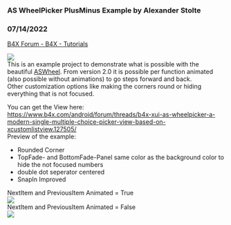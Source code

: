 ###  AS WheelPicker PlusMinus Example by Alexander Stolte
### 07/14/2022
[B4X Forum - B4X - Tutorials](https://www.b4x.com/android/forum/threads/129627/)

![](https://www.b4x.com/android/forum/attachments/111491)  
This is an example project to demonstrate what is possible with the beautiful [ASWheel](https://www.b4x.com/android/forum/threads/b4x-xui-as-wheelpicker-a-modern-single-multiple-choice-picker-view-based-on-xcustomlistview.127505/). From version 2.0 it is possible per function animated (also possible without animations) to go steps forward and back.  
Other customization options like making the corners round or hiding everything that is not focused.  
  
You can get the View here:  
<https://www.b4x.com/android/forum/threads/b4x-xui-as-wheelpicker-a-modern-single-multiple-choice-picker-view-based-on-xcustomlistview.127505/>  
Preview of the example:  

- Rounded Corner
- TopFade- and BottomFade-Panel same color as the background color to hide the not focused numbers
- double dot seperator centered
- SnapIn Improved

NextItem and PreviousItem Animated = True  
![](https://www.b4x.com/android/forum/attachments/111492)  
NextItem and PreviousItem Animated = False  
![](https://www.b4x.com/android/forum/attachments/111490)